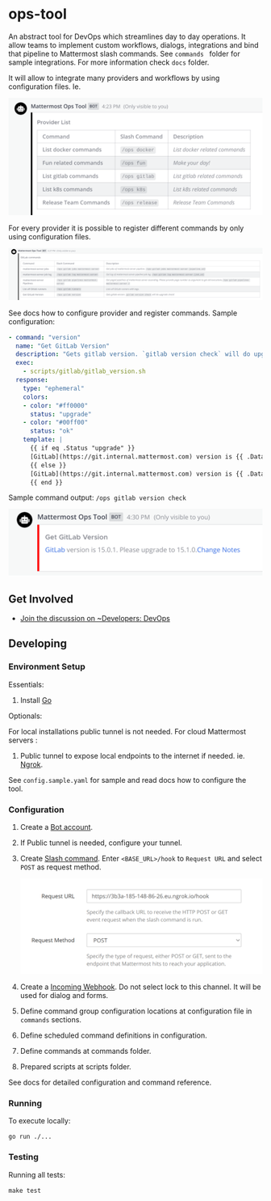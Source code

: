 # ops-tool
An abstract tool for DevOps which streamlines day to day operations. It allow teams to implement custom workflows, dialogs, integrations and 
bind that pipeline to Mattermost slash commands. See `commands ` folder for sample integrations. For more information check `docs` folder.

It will allow to integrate many providers and workflows by using configuration files. Ie.

![Ops Tool Providers](docs/assets/readme_providers.png)

For every provider it is possible to register different commands by only using configuration files.

![GitLab Commnds](docs/assets/readme_gitlab_commands.png)

See docs how to configure provider and register commands. Sample configuration:

```yaml
- command: "version"
  name: "Get GitLab Version"
  description: "Gets gitlab version. `gitlab version check` will do upgrade check!"
  exec: 
    - scripts/gitlab/gitlab_version.sh
  response:
    type: "ephemeral"
    colors:
    - color: "#ff0000"
      status: "upgrade"
    - color: "#00ff00"
      status: "ok"
    template: |
      {{ if eq .Status "upgrade" }}
      [GitLab](https://git.internal.mattermost.com) version is {{ .Data.version }}. Please upgrade to {{ .Data.latest }}.[Change Notes]({{ .Data.change_notes_url }})
      {{ else }}
      [GitLab](https://git.internal.mattermost.com) version is {{ .Data.version }}. {{ if .Data.latest }} Upgrade is not needed! {{ end }}
      {{ end }}  

```

Sample command output: `/ops gitlab version check`

![GitLab Version Check](docs/assets/readme_gitlab_version_check.png)




## Get Involved

- [Join the discussion on ~Developers: DevOps](https://community.mattermost.com/core/channels/build)

## Developing

### Environment Setup

Essentials:

1. Install [Go](https://golang.org/doc/install)

Optionals:

For local installations public tunnel is not needed. For cloud Mattermost servers :

1. Public tunnel to expose local endpoints to the internet if needed. ie. [Ngrok](https://ngrok.com/).


See `config.sample.yaml` for sample and read docs how to configure the tool.

### Configuration

1. Create a [Bot account](https://developers.mattermost.com/integrate/admin-guide/admin-bot-accounts/).
2. If Public tunnel is needed, configure your tunnel.
3. Create [Slash command](https://developers.mattermost.com/integrate/admin-guide/admin-slash-commands/). Enter `<BASE_URL>/hook` to `Request URL`  and select `POST` as request method.

    ![image](docs/assets/readme_slash_command.png)
4. Create a [Incoming Webhook](https://developers.mattermost.com/integrate/admin-guide/admin-webhooks-incoming/). Do not select lock to this channel. It will be used for dialog and forms.
2. Define command group configuration locations at configuration file in `commands` sections. 
3. Define scheduled command definitions in configuration.
4. Define commands at commands folder.
5. Prepared scripts at scripts folder.

See docs for detailed configuration and command reference.

### Running

To execute locally:

```shell
go run ./...

```

### Testing

Running all tests:

```shell
make test
```


